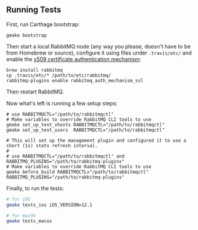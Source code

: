 ##


## Running Tests

First, run Carthage bootstrap:

```
gmake bootstrap
```

Then start a local RabbitMQ node (any way you please, doesn't have to be from Homebrew or source),
configure it using files under `.travis/etc/` and enable the
[x509 certificate authentication mechanism](https://github.com/rabbitmq/rabbitmq-auth-mechanism-ssl):

    brew install rabbitmq
    cp .travis/etc/* /path/to/etc/rabbitmq/
    rabbitmq-plugins enable rabbitmq_auth_mechanism_ssl

Then restart RabbitMQ.

Now what's left is running a few setup steps:

```
# use RABBITMQCTL="/path/to/rabbitmqctl"
# Make variables to override RabbitMQ CLI tools to use
gmake set_up_test_vhosts RABBITMQCTL="/path/to/rabbitmqctl"
gmake set_up_test_users  RABBITMQCTL="/path/to/rabbitmqctl"

# This will set up the management plugin and configured it to use a short (1s) stats refresh interval.
#
# use RABBITMQCTL="/path/to/rabbitmqctl" and RABBITMQ_PLUGINS="/path/to/rabbitmq-plugins"
# Make variables to override RabbitMQ CLI tools to use
gmake before_build RABBITMQCTL="/path/to/rabbitmqctl" RABBITMQ_PLUGINS="/path/to/rabbitmq-plugins"
```

Finally, to run the tests:


``` bash
# for iOS
gmake tests_ios iOS_VERSION=12.1

# for macOS
gmake tests_macos
```
